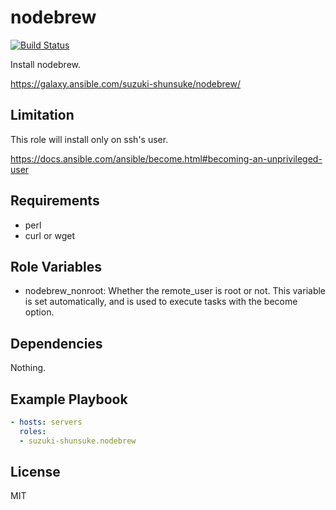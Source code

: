 nodebrew
=========

[![Build Status](https://travis-ci.org/suzuki-shunsuke/ansible-nodebrew.svg?branch=master)](https://travis-ci.org/suzuki-shunsuke/ansible-nodebrew)

Install nodebrew.

https://galaxy.ansible.com/suzuki-shunsuke/nodebrew/

Limitation
-----------

This role will install only on ssh's user.

https://docs.ansible.com/ansible/become.html#becoming-an-unprivileged-user

Requirements
------------

* perl
* curl or wget

Role Variables
--------------

* nodebrew_nonroot: Whether the remote_user is root or not. This variable is set automatically, and is used to execute tasks with the become option.

Dependencies
------------

Nothing.

Example Playbook
----------------

```yaml
- hosts: servers
  roles:
  - suzuki-shunsuke.nodebrew
```

License
-------

MIT
